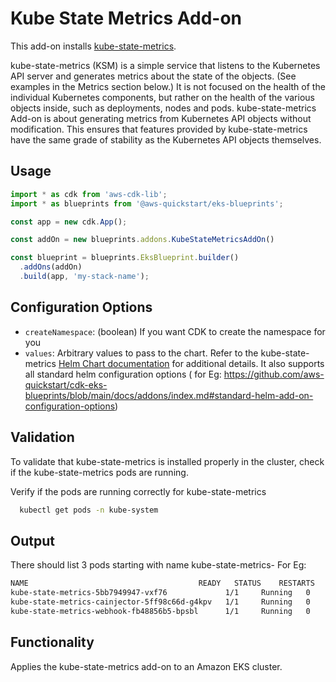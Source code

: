 # Kube State Metrics Add-on

This add-on installs [kube-state-metrics](https://github.com/kubernetes/kube-state-metrics).

kube-state-metrics (KSM) is a simple service that listens to the Kubernetes API server and generates metrics about the state of the objects. (See examples in the Metrics section below.) It is not focused on the health of the individual Kubernetes components, but rather on the health of the various objects inside, such as deployments, nodes and pods.
kube-state-metrics Add-on is about generating metrics from Kubernetes API objects without modification. This ensures that features provided by kube-state-metrics have the same grade of stability as the Kubernetes API objects themselves.

## Usage

```typescript
import * as cdk from 'aws-cdk-lib';
import * as blueprints from '@aws-quickstart/eks-blueprints';

const app = new cdk.App();

const addOn = new blueprints.addons.KubeStateMetricsAddOn()

const blueprint = blueprints.EksBlueprint.builder()
  .addOns(addOn)
  .build(app, 'my-stack-name');
```

## Configuration Options

- `createNamespace`: (boolean) If you want CDK to create the namespace for you
- `values`: Arbitrary values to pass to the chart. Refer to the kube-state-metrics [Helm Chart documentation](https://prometheus-community.github.io/helm-charts) for additional details. It also supports all standard helm configuration options ( for Eg: https://github.com/aws-quickstart/cdk-eks-blueprints/blob/main/docs/addons/index.md#standard-helm-add-on-configuration-options)

## Validation

To validate that kube-state-metrics is installed properly in the cluster, check if the kube-state-metrics pods are running.


Verify if the pods are running correctly for kube-state-metrics
```bash
  kubectl get pods -n kube-system  
```

## Output

There should list 3 pods starting with name kube-state-metrics-
For Eg:
```bash
NAME                                      READY   STATUS    RESTARTS   AGE
kube-state-metrics-5bb7949947-vxf76             1/1     Running   0          2m56s
kube-state-metrics-cainjector-5ff98c66d-g4kpv   1/1     Running   0          2m56s
kube-state-metrics-webhook-fb48856b5-bpsbl      1/1     Running   0          2m56s
```


## Functionality

Applies the kube-state-metrics add-on to an Amazon EKS cluster. 